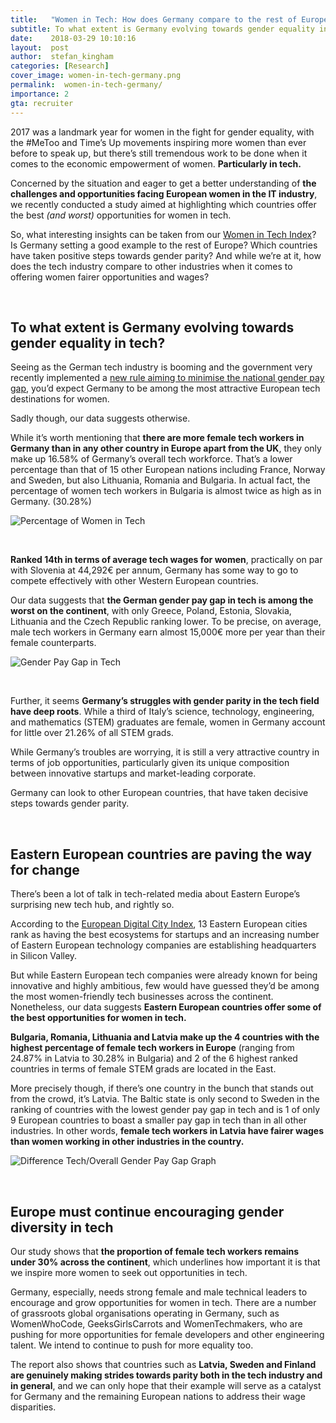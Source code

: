 ```yaml
---
title:   "Women in Tech: How does Germany compare to the rest of Europe?"
subtitle: To what extent is Germany evolving towards gender equality in tech? Which other European countries have taken positive steps towards gender parity? Today we'll be taking a closer look at data from the Woman in Tech Index 2018.
date:    2018-03-29 10:10:16
layout:  post
author:  stefan_kingham
categories: [Research]
cover_image: women-in-tech-germany.png
permalink:  women-in-tech-germany/
importance: 2
gta: recruiter
---
```


2017 was a landmark year for women in the fight for gender equality, with the #MeToo and Time’s Up movements inspiring more women than ever before to speak up, but there’s still tremendous work to be done when it comes to the economic empowerment of women. **Particularly in tech.**

<!--more-->

Concerned by the situation and eager to get a better understanding of **the challenges and opportunities facing European women in the IT industry**, we recently conducted a study aimed at highlighting which countries offer the best *(and worst)* opportunities for women in tech.

So, what interesting insights can be taken from our [Women in Tech Index](https://www.honeypot.io/women-in-tech-2018/)? Is Germany setting a good example to the rest of Europe? Which countries have taken positive steps towards gender parity? And while we’re at it, how does the tech industry compare to other industries when it comes to offering women fairer opportunities and wages?

<br />

## To what extent is Germany evolving towards gender equality in tech?
   
Seeing as the German tech industry is booming and the government very recently implemented a [new rule aiming to minimise the national gender pay gap](https://www.thelocal.de/20180112/germany-tackles-gender-pay-gap), you’d expect Germany to be among the most attractive European tech destinations for women.   

Sadly though, our data suggests otherwise.

While it’s worth mentioning that **there are more female tech workers in Germany than in any other country in Europe apart from the UK**, they only make up 16.58% of Germany’s overall tech workforce. That’s a lower percentage than that of 15 other European nations including France, Norway and Sweden, but also Lithuania, Romania and Bulgaria.  In actual fact, the percentage of women tech workers in Bulgaria is almost twice as high as in Germany. (30.28%)

![Percentage of Women in Tech](/assets/images/Percentage-of-Women-In-Tech-Graph.png)

<br />

**Ranked 14th in terms of average tech wages for women**, practically on par with Slovenia at 44,292€ per annum, Germany has some way to go to compete effectively with other Western European countries.

Our data suggests that **the German gender pay gap in tech is among the worst on the continent**, with only Greece, Poland, Estonia, Slovakia, Lithuania and the Czech Republic ranking lower. To be precise, on average, male tech workers in Germany earn almost 15,000€ more per year than their female counterparts.

![Gender Pay Gap in Tech](/assets/images/Gender-Pay-Gap-in-Tech-Graph.png)

<br />

Further, it seems **Germany’s struggles with gender parity in the tech field have deep roots**. While a third of Italy’s science, technology, engineering, and mathematics (STEM) graduates are female, women in Germany account for little over 21.26% of all STEM grads.

While Germany’s troubles are worrying, it is still a very attractive country in terms of job opportunities, particularly given its unique composition between innovative startups and market-leading corporate.

Germany can look to other European countries, that have taken decisive steps towards gender parity.

<br />

## Eastern European countries are paving the way for change

There’s been a lot of talk in tech-related media about Eastern Europe’s surprising new tech hub, and rightly so.

According to the [European Digital City Index](https://digitalcityindex.eu), 13 Eastern European cities rank as having the best ecosystems for startups and an increasing number of Eastern European technology companies are establishing headquarters in Silicon Valley.

But while Eastern European tech companies were already known for being innovative and highly ambitious, few would have guessed they’d be among the most women-friendly tech businesses across the continent. Nonetheless, our data suggests **Eastern European countries offer some of the best opportunities for women in tech.**

**Bulgaria, Romania, Lithuania and Latvia make up the 4 countries with the highest percentage of female tech workers in Europe** (ranging from 24.87% in Latvia to 30.28% in Bulgaria) and 2 of the 6 highest ranked countries in terms of female STEM grads are located in the East.

More precisely though, if there’s one country in the bunch that stands out from the crowd, it’s Latvia. The Baltic state is only second to Sweden in the ranking of countries with the lowest gender pay gap in tech and is 1 of only 9 European countries to boast a smaller pay gap in tech than in all other industries. In other words, **female tech workers in Latvia have fairer wages than women working in other industries in the country.**

![Difference Tech/Overall Gender Pay Gap Graph](/assets/images/1Difference-Tech-and-Overall-Gender-Pay-Gap-Graph.png)

<br />

## Europe must continue encouraging gender diversity in tech

Our study shows that **the proportion of female tech workers remains under 30% across the continent**, which underlines how important it is that we inspire more women to seek out opportunities in tech. 

Germany, especially, needs strong female and male technical leaders to encourage and grow opportunities for women in tech. There are a number of grassroots global organisations operating in Germany, such as WomenWhoCode, GeeksGirlsCarrots and WomenTechmakers, who are pushing for more opportunities for female developers and other engineering talent. We intend to continue to push for more equality too.

The report also shows that countries such as **Latvia, Sweden and Finland are genuinely making strides towards parity both in the tech industry and in general**, and we can only hope that their example will serve as a catalyst for Germany and the remaining European nations to address their wage disparities.
